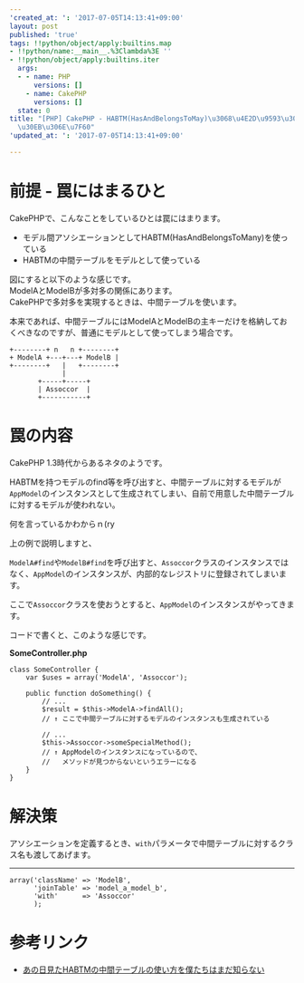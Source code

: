 ```yaml
---
'created_at: ': '2017-07-05T14:13:41+09:00'
layout: post
published: 'true'
tags: !!python/object/apply:builtins.map
- !!python/name:__main__.%3Clambda%3E ''
- !!python/object/apply:builtins.iter
  args:
  - - name: PHP
      versions: []
    - name: CakePHP
      versions: []
  state: 0
title: "[PHP] CakePHP - HABTM(HasAndBelongsToMay)\u3068\u4E2D\u9593\u30C6\u30FC\u30D6\
  \u30EB\u306E\u7F60"
'updated_at: ': '2017-07-05T14:13:41+09:00'

---
```

# 前提 - 罠にはまるひと  
  
CakePHPで、こんなことをしているひとは罠にはまります。  
  
- モデル間アソシエーションとしてHABTM(HasAndBelongsToMany)を使っている  
- HABTMの中間テーブルをモデルとして使っている  
  
図にすると以下のような感じです。  
ModelAとModelBが多対多の関係にあります。  
CakePHPで多対多を実現するときは、中間テーブルを使います。  
  
本来であれば、中間テーブルにはModelAとModelBの主キーだけを格納しておくべきなのですが、普通にモデルとして使ってしまう場合です。  
  
```
+--------+ n   n +--------+
+ ModelA +---+---+ ModelB |
+--------+   |   +--------+
             |
       +-----+-----+
       | Assoccor  |
       +-----------+       
```  
  
  
# 罠の内容  
  
CakePHP 1.3時代からあるネタのようです。  
  
HABTMを持つモデルのfind等を呼び出すと、中間テーブルに対するモデルが`AppModel`のインスタンスとして生成されてしまい、自前で用意した中間テーブルに対するモデルが使われない。  
  
何を言っているかわからｎ(ry  
  
上の例で説明しますと、  
  
`ModelA#find`や`ModelB#find`を呼び出すと、`Assoccor`クラスのインスタンスではなく、`AppModel`のインスタンスが、内部的なレジストリに登録されてしまいます。  
  
ここで`Assoccor`クラスを使おうとすると、`AppModel`のインスタンスがやってきます。  
  
コードで書くと、このような感じです。  
  
**SomeController.php**  
```php:SomeController.php
class SomeController {
    var $uses = array('ModelA', 'Assoccor');

    public function doSomething() {
        // ...
        $result = $this->ModelA->findAll();
        // ↑ ここで中間テーブルに対するモデルのインスタンスも生成されている

        // ...
        $this->Assoccor->someSpecialMethod(); 
        // ↑ AppModelのインスタンスになっているので、
        //   メソッドが見つからないというエラーになる
    }
}

```  
  
  
# 解決策  
  
アソシエーションを定義するとき、`with`パラメータで中間テーブルに対するクラス名も渡してあげます。  
  
****  
```php:
array('className' => 'ModelB',
      'joinTable' => 'model_a_model_b',
      'with'      => 'Assoccor'
      );
```  
  
  
  
# 参考リンク  
  
- [あの日見たHABTMの中間テーブルの使い方を僕たちはまだ知らない ](https://norm-nois.com/blog/archives/1358)  

